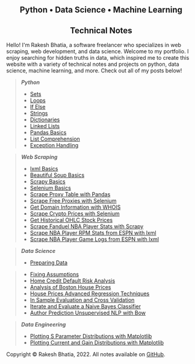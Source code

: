 ## <center>Python • Data Science • Machine Learning</center>
## <center>Technical Notes</center>

Hello! I'm Rakesh Bhatia, a software freelancer who specializes in web scraping, web development, and data science. Welcome to my portfolio. I enjoy searching for hidden truths in data, which inspired me to create this website with a variety of technical notes and projects on python, data science, machine learning, and more. Check out all of my posts below!

> **_Python_**
> - [Sets](https://rakeshbhatia.github.io/notes/content/python/sets)
> - [Loops](https://rakeshbhatia.github.io/notes/content/python/loops)
> - [If Else](https://rakeshbhatia.github.io/notes/content/python/if_else)
> - [Strings](https://rakeshbhatia.github.io/notes/content/python/strings)
> - [Dictionaries](https://rakeshbhatia.github.io/notes/content/python/dictionaries)
> - [Linked Lists](https://rakeshbhatia.github.io/notes/content/python/linked_lists)
> - [Pandas Basics](https://rakeshbhatia.github.io/notes/content/python/pandas_basics)
> - [List Comprehension](https://rakeshbhatia.github.io/notes/content/python/list_comprehension)
> - [Exception Handling](https://rakeshbhatia.github.io/notes/content/python/exception_handling)

> **_Web Scraping_**
> - [lxml Basics](https://rakeshbhatia.github.io/notes/content/web_scraping/lxml_basics)
> - [Beautiful Soup Basics](https://rakeshbhatia.github.io/notes/content/web_scraping/beautiful_soup_basics)
> - [Scrapy Basics](https://rakeshbhatia.github.io/notes/content/web_scraping/scrapy_basics)
> - [Selenium Basics](https://rakeshbhatia.github.io/notes/content/web_scraping/selenium_basics)
> - [Scrape Proxy Table with Pandas](https://rakeshbhatia.github.io/notes/content/web_scraping/scrape_proxy_table_with_pandas)
> - [Scrape Free Proxies with Selenium](https://rakeshbhatia.github.io/notes/content/web_scraping/scrape_free_proxies_with_selenium)
> - [Get Domain Information with WHOIS](https://rakeshbhatia.github.io/notes/content/web_scraping/get_domain_information_with_whois)
> - [Scrape Crypto Prices with Selenium](https://rakeshbhatia.github.io/notes/content/web_scraping/scrape_crypto_prices_with_selenium)
> - [Get Historical OHLC Stock Prices](https://rakeshbhatia.github.io/notes/content/web_scraping/scrape_historical_ohlc_stock_prices)
> - [Scrape Fanduel NBA Player Stats with Scrapy](https://rakeshbhatia.github.io/notes/content/web_scraping/scrape_fanduel_nba_player_stats_with_scrapy)
> - [Scrape NBA Player RPM Stats from ESPN with lxml](https://rakeshbhatia.github.io/notes/content/web_scraping/scrape_nba_player_rpm_stats_from_espn_with_lxml)
> - [Scrape NBA Player Game Logs from ESPN with lxml](https://rakeshbhatia.github.io/notes/content/web_scraping/scrape_nba_player_game_logs_from_espn_with_lxml)

> **_Data Science_**
> - [Preparing Data](https://rakeshbhatia.github.io/notes/content/data_science/preparing_data)

> - [Fixing Assumptions](https://rakeshbhatia.github.io/notes/content/data_science/fixing_assumptions)
> - [Home Credit Default Risk Analysis](https://rakeshbhatia.github.io/notes/content/data_science/home_credit_default_risk_analysis)
> - [Analysis of Boston House Prices](https://rakeshbhatia.github.io/notes/content/data_science/analysis_of_boston_house_prices)
> - [House Prices Advanced Regression Techniques](https://rakeshbhatia.github.io/notes/content/data_science/house_prices_advanced_regression_techniques)
> - [In Sample Evaluation and Cross Validation](https://rakeshbhatia.github.io/notes/content/data_science/in_sample_evaluation_and_cross_validation)
> - [Iterate and Evaluate a Naive Bayes Classifier](https://rakeshbhatia.github.io/notes/content/data_science/iterate_and_evaluate_a_naive_bayes_classifier)
> - [Author Prediction Unsupervised NLP with Bow](https://rakeshbhatia.github.io/notes/content/data_science/author_prediction_unsupervised_nlp_with_bow)

> **_Data Engineering_**
> - [Plotting S Parameter Distributions with Matplotlib](https://rakeshbhatia.github.io/notes/content/data_engineering/plotting_s_parameter_distributions_with_matplotlib)
> - [Plotting Current and Gain Distributions with Matplotlib](https://rakeshbhatia.github.io/notes/content/data_engineering/plotting_current_and_gain_distributions_with_matplotlib)

Copyright © Rakesh Bhatia, 2022. All notes available on [GitHub](https://github.com/rakeshbhatia/notes).
